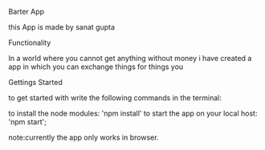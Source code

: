 Barter App

this App is made by sanat gupta

Functionality

In a world where you cannot get anything without money i have created a app in which you can exchange things for things you

Gettings Started

to get started with write the following commands in the terminal:

to install the node modules: 'npm install' to start the app on your local host: 'npm start';

note:currently the app only works in browser.
